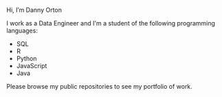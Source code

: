 Hi, I’m Danny Orton

I work as a Data Engineer and I'm a student of the following programming languages:

* SQL
* R
* Python
* JavaScript
* Java

Please browse my public repositories to see my portfolio of work.
